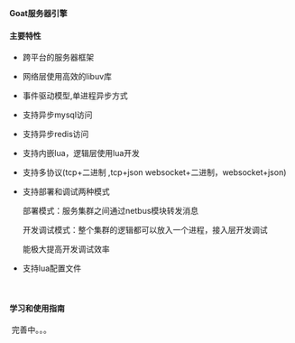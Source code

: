 **Goat服务器引擎**

####  主要特性

- 跨平台的服务器框架

- 网络层使用高效的libuv库

- 事件驱动模型,单进程异步方式

- 支持异步mysql访问

- 支持异步redis访问

- 支持内嵌lua，逻辑层使用lua开发

- 支持多协议(tcp+二进制 ,tcp+json websocket+二进制，websocket+json)

- 支持部署和调试两种模式

   部署模式：服务集群之间通过netbus模块转发消息

   开发调试模式：整个集群的逻辑都可以放入一个进程，接入层开发调试

   能极大提高开发调试效率

- 支持lua配置文件

​    

####    学习和使用指南

​     完善中。。。